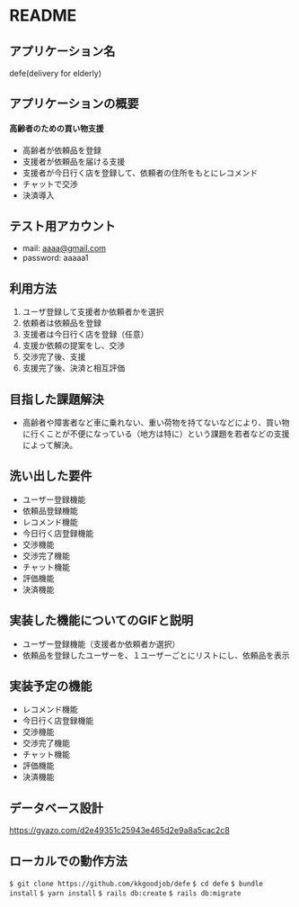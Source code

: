# README

## アプリケーション名
defe(delivery for elderly)

## アプリケーションの概要
#### 高齢者のための買い物支援
- 高齢者が依頼品を登録
- 支援者が依頼品を届ける支援
- 支援者が今日行く店を登録して、依頼者の住所をもとにレコメンド
- チャットで交渉
- 決済導入

## テスト用アカウント
- mail: aaaa@gmail.com
- password: aaaaa1

## 利用方法
1. ユーザ登録して支援者か依頼者かを選択
2. 依頼者は依頼品を登録
3. 支援者は今日行く店を登録（任意）
4. 支援か依頼の提案をし、交渉
5. 交渉完了後、支援
6. 支援完了後、決済と相互評価

## 目指した課題解決
- 高齢者や障害者など車に乗れない、重い荷物を持てないなどにより、買い物に行くことが不便になっている（地方は特に）という課題を若者などの支援によって解決。

## 洗い出した要件
- ユーザー登録機能
- 依頼品登録機能
- レコメンド機能
- 今日行く店登録機能
- 交渉機能
- 交渉完了機能
- チャット機能
- 評価機能
- 決済機能

## 実装した機能についてのGIFと説明
- ユーザー登録機能（支援者か依頼者か選択）
- 依頼品を登録したユーザーを、１ユーザーごとにリストにし、依頼品を表示

## 実装予定の機能
- レコメンド機能
- 今日行く店登録機能
- 交渉機能
- 交渉完了機能
- チャット機能
- 評価機能
- 決済機能

## データベース設計
https://gyazo.com/d2e49351c25943e465d2e9a8a5cac2c8

## ローカルでの動作方法
`$ git clone https://github.com/kkgoodjob/defe`
`$ cd defe`
`$ bundle install`
`$ yarn install`
`$ rails db:create`
`$ rails db:migrate`